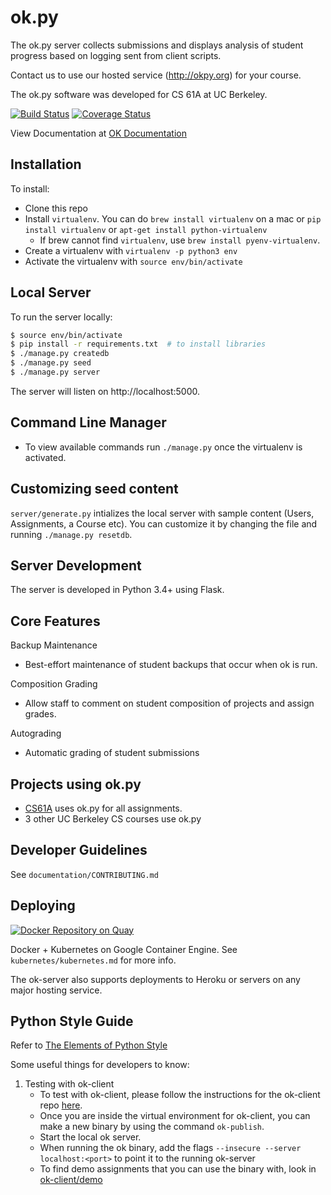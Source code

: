ok.py
=====

The ok.py server collects submissions and displays analysis of student progress
based on logging sent from client scripts.

Contact us to use our hosted service (http://okpy.org) for your course.

The ok.py software was developed for CS 61A at UC Berkeley.

[![Build Status](https://travis-ci.org/Cal-CS-61A-Staff/ok.svg?branch=master)](https://travis-ci.org/Cal-CS-61A-Staff/ok)
[![Coverage Status](https://coveralls.io/repos/github/Cal-CS-61A-Staff/ok/badge.svg?branch=master)](https://coveralls.io/github/Cal-CS-61A-Staff/ok?branch=master)

View Documentation at [OK Documentation](https://okpy.github.io/documentation)

Installation
-------------

To install:
* Clone this repo
* Install `virtualenv`. You can do `brew install virtualenv` on a mac or `pip install virtualenv` or `apt-get install python-virtualenv`
  - If brew cannot find `virtualenv`, use `brew install pyenv-virtualenv`.
* Create a virtualenv with `virtualenv -p python3 env`
* Activate the virtualenv with `source env/bin/activate`

Local Server
------------
To run the server locally:

```bash
$ source env/bin/activate
$ pip install -r requirements.txt  # to install libraries
$ ./manage.py createdb
$ ./manage.py seed
$ ./manage.py server
```

The server will listen on http://localhost:5000.

Command Line Manager
------------------------
* To view available commands run `./manage.py` once the virtualenv is activated.

Customizing seed content
-------------------
`server/generate.py` intializes the local server with sample content (Users, Assignments, a Course etc). You can customize it by changing the file and running `./manage.py resetdb`.

Server Development
------------------
The server is developed in Python 3.4+ using Flask.

Core Features
-------------

Backup Maintenance
- Best-effort maintenance of student backups that occur when ok is run.

Composition Grading
- Allow staff to comment on student composition of projects and assign grades.

Autograding
- Automatic grading of student submissions

Projects using ok.py
--------------------
- [CS61A](http://cs61a.org) uses ok.py for all assignments.
- 3 other UC Berkeley CS courses use ok.py

Developer Guidelines
--------------------
See `documentation/CONTRIBUTING.md`

Deploying
---------
[![Docker Repository on Quay](https://quay.io/repository/cs61a/ok-server/status "Docker Repository on Quay")](https://quay.io/repository/cs61a/ok-server)

Docker + Kubernetes on Google Container Engine. See `kubernetes/kubernetes.md` for more info.

The ok-server also supports deployments to Heroku or servers on any major hosting service.

Python Style Guide
-------------------
Refer to [The Elements of Python Style](https://github.com/amontalenti/elements-of-python-style)

Some useful things for developers to know:

1. Testing with ok-client
   - To test with ok-client, please follow the instructions for the ok-client repo [here](https://github.com/Cal-CS-61A-Staff/ok-client).
   - Once you are inside the virtual environment for ok-client, you can make a new binary by using the command `ok-publish`.
   - Start the local ok server.
   - When running the ok binary, add the flags `--insecure --server localhost:<port>` to point it to the running ok-server
   - To find demo assignments that you can use the binary with, look in [ok-client/demo](https://github.com/Cal-CS-61A-Staff/ok-client/tree/master/demo)
